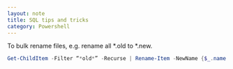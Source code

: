 ```yaml
---
layout: note
title: SQL tips and tricks
category: Powershell
---
```


To bulk rename files, e.g. rename all *.old to *.new.
```powershell
Get-ChildItem -Filter “*old*” -Recurse | Rename-Item -NewName {$_.name -replace ‘old’,’new’ }  
```

